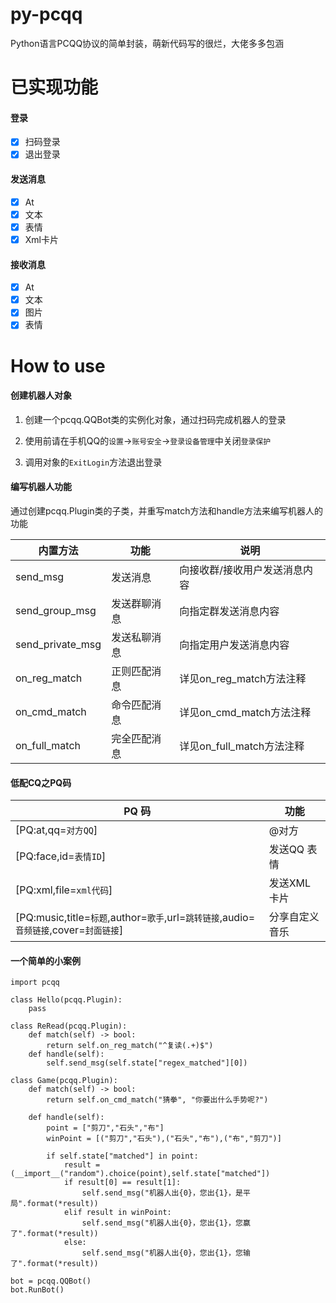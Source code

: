 # py-pcqq

Python语言PCQQ协议的简单封装，萌新代码写的很烂，大佬多多包涵

# 已实现功能

#### 登录
- [x] 扫码登录
- [x] 退出登录

#### 发送消息
- [x] At
- [x] 文本
- [x] 表情
- [x] Xml卡片

#### 接收消息
- [x] At
- [x] 文本
- [x] 图片
- [x] 表情

# How to use

#### 创建机器人对象
1. 创建一个pcqq.QQBot类的实例化对象，通过扫码完成机器人的登录

2. 使用前请在手机QQ的`设置`->`账号安全`->`登录设备管理`中关闭`登录保护`

3. 调用对象的`ExitLogin`方法退出登录
#### 编写机器人功能

通过创建pcqq.Plugin类的子类，并重写match方法和handle方法来编写机器人的功能

|       内置方法        |      功能      | 说明 |
| ---------------- | ------------- | ---- |
| send_msg         | 发送消息       | 向接收群/接收用户发送消息内容     |
| send_group_msg         | 发送群聊消息       | 向指定群发送消息内容     |
| send_private_msg         | 发送私聊消息       | 向指定用户发送消息内容     |
| on_reg_match     | 正则匹配消息      | 详见on_reg_match方法注释     |
| on_cmd_match    | 命令匹配消息      | 详见on_cmd_match方法注释     |
| on_full_match    | 完全匹配消息      | 详见on_full_match方法注释     |

#### 低配CQ之PQ码


| PQ 码        | 功能                        |
| ------------ | --------------------------- |
| [PQ:at,qq=`对方QQ`]      | @对方                     |
| [PQ:face,id=`表情ID`]    | 发送QQ 表情                   |
| [PQ:xml,file=`xml代码`]     | 发送XML卡片                 |
| [PQ:music,title=`标题`,author=`歌手`,url=`跳转链接`,audio=`音频链接`,cover=`封面链接`]   | 分享自定义音乐 |

#### 一个简单的小案例

```
import pcqq

class Hello(pcqq.Plugin):
    pass

class ReRead(pcqq.Plugin):
    def match(self) -> bool:
        return self.on_reg_match("^复读(.+)$")
    def handle(self):
        self.send_msg(self.state["regex_matched"][0])
    
class Game(pcqq.Plugin):
    def match(self) -> bool:
        return self.on_cmd_match("猜拳", "你要出什么手势呢?")
    
    def handle(self):
        point = ["剪刀","石头","布"]
        winPoint = [("剪刀","石头"),("石头","布"),("布","剪刀")]

        if self.state["matched"] in point:
            result = (__import__("random").choice(point),self.state["matched"])
            if result[0] == result[1]:
                self.send_msg("机器人出{0}，您出{1}，是平局".format(*result))
            elif result in winPoint:
                self.send_msg("机器人出{0}，您出{1}，您赢了".format(*result))
            else:
                self.send_msg("机器人出{0}，您出{1}，您输了".format(*result))

bot = pcqq.QQBot()
bot.RunBot()
```